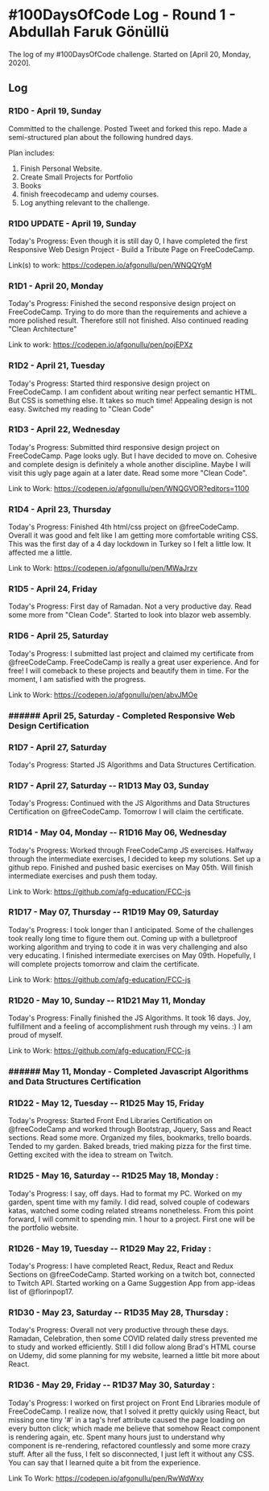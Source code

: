 # #100DaysOfCode Log - Round 1 - Abdullah Faruk Gönüllü

The log of my #100DaysOfCode challenge. Started on [April 20, Monday, 2020].

## Log

### R1D0 - April 19, Sunday 
Committed to the challenge. Posted Tweet and forked this repo. Made a semi-structured plan about the following hundred days. 

Plan includes:
1. Finish Personal Website.
2. Create Small Projects for Portfolio
3. Books
4. finish freecodecamp and udemy courses.
5. Log anything relevant to the challenge.

### R1D0 UPDATE - April 19, Sunday 

Today's Progress: Even though it is still day 0, I have completed the first Responsive Web Design Project - Build a Tribute Page on FreeCodeCamp.

Link(s) to work: https://codepen.io/afgonullu/pen/WNQQYgM

### R1D1 - April 20, Monday

Today's Progress: Finished the second responsive design project on FreeCodeCamp. Trying to do more than the requirements and achieve a more polished result. Therefore still not finished. Also continued reading "Clean Architecture"

Link to work: https://codepen.io/afgonullu/pen/pojEPXz

### R1D2 - April 21, Tuesday

Today's Progress: Started third responsive design project on FreeCodeCamp. I am confident about writing near perfect semantic HTML. But CSS is something else. It takes so much time! Appealing design is not easy. Switched my reading to "Clean Code"

### R1D3 - April 22, Wednesday

Today's Progress: Submitted third responsive design project on FreeCodeCamp. Page looks ugly. But I have decided to move on. Cohesive and complete design is definitely a whole another discipline. Maybe I will visit this ugly page again at a later date. Read some more "Clean Code".

Link to Work: https://codepen.io/afgonullu/pen/WNQGVOR?editors=1100

### R1D4 - April 23, Thursday

Today's Progress: Finished 4th html/css project on @freeCodeCamp. Overall it was good and felt like I am getting more comfortable writing CSS. This was the first day of a 4 day lockdown in Turkey so I felt a little low. It affected me a little.

Link to Work: https://codepen.io/afgonullu/pen/MWaJrzv

### R1D5 - April 24, Friday

Today's Progress: First day of Ramadan. Not a very productive day. Read some more from "Clean Code". Started to look into blazor web assembly.

### R1D6 - April 25, Saturday

Today's Progress: I submitted last project and claimed my certificate from @freeCodeCamp. FreeCodeCamp is really a great user experience. And for free! I will comeback to these projects and beautify them in time. For the moment, I am satisfied with the progress.

Link to Work: https://codepen.io/afgonullu/pen/abvJMOe

### ###### April 25, Saturday - Completed Responsive Web Design Certification

### R1D7 - April 27, Saturday

Today's Progress: Started JS Algorithms and Data Structures Certification.

### R1D7 - April 27, Saturday -- R1D13 May 03, Sunday

Today's Progress: Continued with the JS Algorithms and Data Structures Certification on @freeCodeCamp. Tomorrow I will claim the certificate.

### R1D14 - May 04, Monday -- R1D16 May 06, Wednesday

Today's Progress: Worked through FreeCodeCamp JS exercises. Halfway through the intermediate exercises, I decided to keep my solutions. Set up a github repo. Finished and pushed basic exercises on May 05th. Will finish intermediate exercises and push them today.

Link to Work: https://github.com/afg-education/FCC-js

### R1D17 - May 07, Thursday -- R1D19 May 09, Saturday

Today's Progress: I took longer than I anticipated. Some of the challenges took really long time to figure them out. Coming up with a bulletproof working algorithm and trying to code it in was very challenging and also very educating. I finished intermediate exercises on May 09th. Hopefully, I will complete projects tomorrow and claim the certificate.

Link to Work: https://github.com/afg-education/FCC-js

### R1D20 - May 10, Sunday -- R1D21 May 11, Monday

Today's Progress: Finally finished the JS Algorithms. It took 16 days. Joy, fulfillment and a feeling of accomplishment rush through my veins. :) I am proud of myself.

Link to Work: https://github.com/afg-education/FCC-js

### ###### May 11, Monday - Completed Javascript Algorithms and Data Structures Certification

### R1D22 - May 12, Tuesday -- R1D25 May 15, Friday

Today's Progress: Started Front End Libraries Certification on @freeCodeCamp and worked through Bootstrap, Jquery, Sass and React sections. Read some more. Organized my files, bookmarks, trello boards. Tended to my garden. Baked breads, tried making pizza for the first time. Getting excited with the idea to stream on Twitch. 

### R1D25 - May 16, Saturday -- R1D25 May 18, Monday : 

Today's Progress: I say, off days. Had to format my PC. Worked on my garden, spent time with my family. I did read, solved couple of codewars katas, watched some coding related streams nonetheless. From this point forward, I will commit to spending min. 1 hour to a project. First one will be the portfolio website.

### R1D26 - May 19, Tuesday -- R1D29 May 22, Friday :

Today's Progress: I have completed React, Redux, React and Redux Sections on @freeCodeCamp. Started working on a twitch bot, connected to Twitch API. Started working on a Game Suggestion App from app-ideas list of @florinpop17. 

### R1D30 - May 23, Saturday -- R1D35 May 28, Thursday :

Today's Progress: Overall not very productive through these days. Ramadan, Celebration, then some COVID related daily stress prevented me to study and worked efficiently. Still I did follow along Brad's HTML course on Udemy, did some planning for my website, learned a little bit more about React.

### R1D36 - May 29, Friday -- R1D37 May 30, Saturday :

Today's Progress: I worked on first project on Front End Libraries module of FreeCodeCamp. I realize now, that I solved it pretty quickly using React, but missing one tiny '#' in a tag's href attribute caused the page loading on every button click; which made me believe that somehow React component is rendering again, etc. Spent many hours just to understand why component is re-rendering, refactored countlessly and some more crazy stuff. After all the fuss, I felt so disconnected, I just left it without any CSS. You can say that I learned quite a bit from the experience. 

Link To Work: https://codepen.io/afgonullu/pen/RwWdWxy
